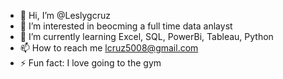 - 👋 Hi, I’m @Leslygcruz
- 👀 I’m interested in beocming a full time data anlayst
- 🌱 I’m currently learning Excel, SQL, PowerBi, Tableau, Python
- 📫 How to reach me lcruz5008@gmail.com
- ⚡ Fun fact: I love going to the gym 

<!---
Leslygcruz/Leslygcruz is a ✨ special ✨ repository because its `README.md` (this file) appears on your GitHub profile.
You can click the Preview link to take a look at your changes.
--->
